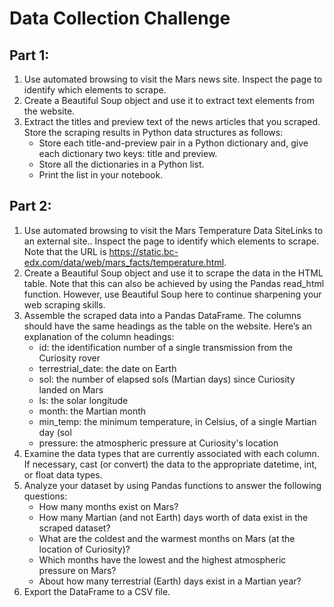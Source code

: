 # Data Collection Challenge

## Part 1: 
1. Use automated browsing to visit the Mars news site. Inspect the page to identify which elements to scrape.
2. Create a Beautiful Soup object and use it to extract text elements from the website.
3. Extract the titles and preview text of the news articles that you scraped. Store the scraping results in Python data structures as follows:
   * Store each title-and-preview pair in a Python dictionary and, give each dictionary two keys: title and preview.
   * Store all the dictionaries in a Python list.
   * Print the list in your notebook.

## Part 2:
1. Use automated browsing to visit the Mars Temperature Data SiteLinks to an external site.. Inspect the page to identify which elements to scrape. Note that the URL is https://static.bc-edx.com/data/web/mars_facts/temperature.html.
2. Create a Beautiful Soup object and use it to scrape the data in the HTML table. Note that this can also be achieved by using the Pandas read_html function. However, use Beautiful Soup here to continue sharpening your web scraping skills.
3. Assemble the scraped data into a Pandas DataFrame. The columns should have the same headings as the table on the website. Here’s an explanation of the column headings:
   * id: the identification number of a single transmission from the Curiosity rover
   * terrestrial_date: the date on Earth
   * sol: the number of elapsed sols (Martian days) since Curiosity landed on Mars
   * ls: the solar longitude
   * month: the Martian month
   * min_temp: the minimum temperature, in Celsius, of a single Martian day (sol
   * pressure: the atmospheric pressure at Curiosity's location
4. Examine the data types that are currently associated with each column. If necessary, cast (or convert) the data to the appropriate datetime, int, or float data types.
5. Analyze your dataset by using Pandas functions to answer the following questions:
   * How many months exist on Mars?
   * How many Martian (and not Earth) days worth of data exist in the scraped dataset?
   * What are the coldest and the warmest months on Mars (at the location of Curiosity)?
   * Which months have the lowest and the highest atmospheric pressure on Mars?
   * About how many terrestrial (Earth) days exist in a Martian year?
6. Export the DataFrame to a CSV file. 
